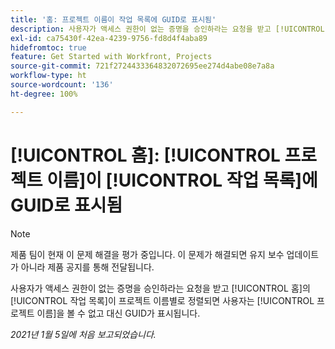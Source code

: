 ```yaml
---
title: '홈: 프로젝트 이름이 작업 목록에 GUID로 표시됨'
description: 사용자가 액세스 권한이 없는 증명을 승인하라는 요청을 받고 [!UICONTROL 홈]의 작업 목록이 프로젝트 이름별로 정렬되면 사용자는 프로젝트 이름을 볼 수 없고 대신 GUID가 표시됩니다.
exl-id: ca75430f-42ea-4239-9756-fd8d4f4aba89
hidefromtoc: true
feature: Get Started with Workfront, Projects
source-git-commit: 721f2724433364832072695ee274d4abe08e7a8a
workflow-type: ht
source-wordcount: '136'
ht-degree: 100%

---
```


# [!UICONTROL 홈]: [!UICONTROL 프로젝트 이름]이 [!UICONTROL 작업 목록]에 GUID로 표시됨

<!--Article created by request-->

>[!NOTE]
>
>제품 팀이 현재 이 문제 해결을 평가 중입니다. 이 문제가 해결되면 유지 보수 업데이트가 아니라 제품 공지를 통해 전달됩니다.

사용자가 액세스 권한이 없는 증명을 승인하라는 요청을 받고 [!UICONTROL 홈]의 [!UICONTROL 작업 목록]이 프로젝트 이름별로 정렬되면 사용자는 [!UICONTROL 프로젝트 이름]을 볼 수 없고 대신 GUID가 표시됩니다.

_2021년 1월 5일에 처음 보고되었습니다._
